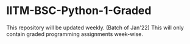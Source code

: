 # IITM-BSC-Python-1-Graded
This repository will be updated weekly. (Batch of Jan'22) 
This will only contain graded programming assignments week-wise. 
